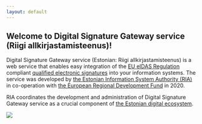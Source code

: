 ```yaml
---
layout: default
---
```


## Welcome to Digital Signature Gateway service (Riigi allkirjastamisteenus)!

Digital Signature Gateway service (Estonian: Riigi allkirjastamisteenus) is a web service that enables easy integration of the [EU eIDAS Regulation](https://eur-lex.europa.eu/legal-content/EN/TXT/?uri=uriserv%3AOJ.L_.2014.257.01.0073.01.ENG) compliant [qualified electronic signatures](https://www.id.ee/en/article/electronic-signatures-and-addressing-them-in-europe-2/) into your information systems. The service was developed by [the Estonian Information System Authority (RIA)](https://www.ria.ee/en) in co-operation with [the European Regional Development Fund](https://ec.europa.eu/regional_policy/en/funding/erdf/) in 2020.

RIA coordinates the development and administration of Digital Signature Gateway service as a crucial component of [the Estonian digital ecosystem](https://e-estonia.com/).










![](https://raw.githubusercontent.com/open-eid/SiGa/develop/docs/img/EL_Regionaalarengu_Fond_horisontaalne-vaike.jpg)
